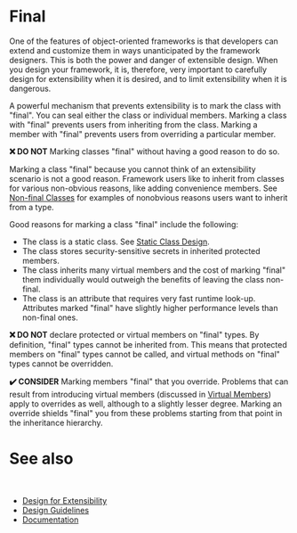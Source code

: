 # Final

One of the features of object-oriented frameworks is that developers can extend and customize them in ways unanticipated by the framework designers. This is both the power and danger of extensible design. When you design your framework, it is, therefore, very important to carefully design for extensibility when it is desired, and to limit extensibility when it is dangerous.

A powerful mechanism that prevents extensibility is to mark the class with "final". You can seal either the class or individual members. Marking a class with "final" prevents users from inheriting from the class. Marking a member with "final" prevents users from overriding a particular member.

**❌ DO NOT** Marking classes "final" without having a good reason to do so.

Marking a class "final" because you cannot think of an extensibility scenario is not a good reason. Framework users like to inherit from classes for various non-obvious reasons, like adding convenience members. See [Non-final Classes](/docs/documentation/Design%20Guidelines/Designing%20for%20Extensibility/non-final_classes) for examples of nonobvious reasons users want to inherit from a type.

Good reasons for marking a class "final" include the following:

* The class is a static class. See [Static Class Design](/docs/documentation/Design%20Guidelines/Type%20Design%20Guidelines/static_class_design).
* The class stores security-sensitive secrets in inherited protected members.
* The class inherits many virtual members and the cost of marking "final" them individually would outweigh the benefits of leaving the class non-final.
* The class is an attribute that requires very fast runtime look-up. Attributes marked "final" have slightly higher performance levels than non-final ones.

**❌ DO NOT** declare protected or virtual members on "final" types.
By definition, "final" types cannot be inherited from. This means that protected members on "final" types cannot be called, and virtual methods on "final" types cannot be overridden.

**✔️ CONSIDER** Marking members "final" that you override.
Problems that can result from introducing virtual members (discussed in [Virtual Members](/docs/documentation/Design%20Guidelines/Designing%20for%20Extensibility/virtual_members)) apply to overrides as well, although to a slightly lesser degree. Marking an override shields "final" you from these problems starting from that point in the inheritance hierarchy.

# See also
​
* [Design for Extensibility](/docs/documentation/Design%20Guidelines/Designing%20for%20Extensibility)
* [Design Guidelines](/docs/documentation/Design%20Guidelines)
* [Documentation](/docs/documentation)

